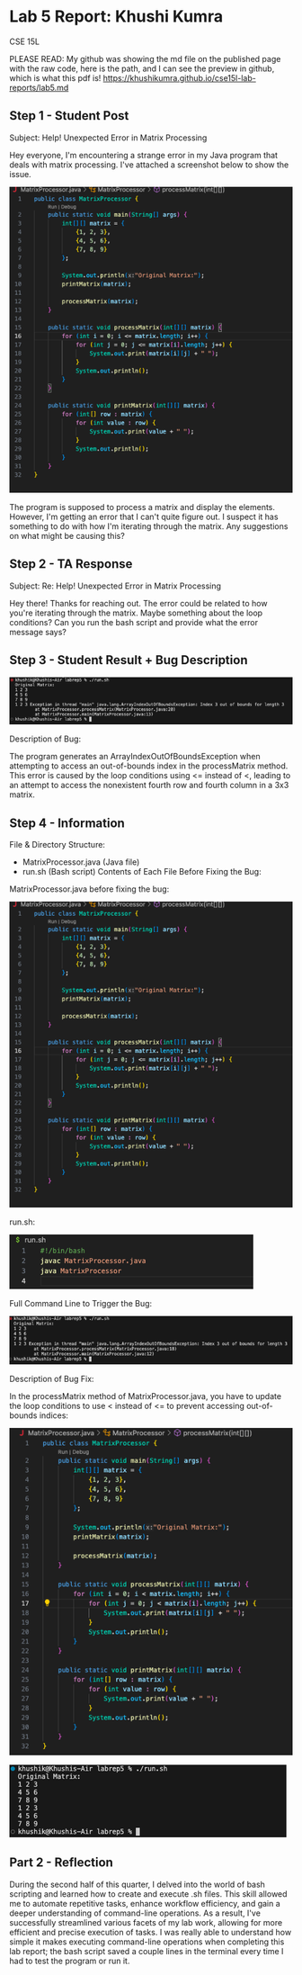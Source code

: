 

# Lab 5 Report: Khushi Kumra 
CSE 15L

PLEASE READ: My github was showing the md file on the published page with the raw code, here is the path, and I can see the preview in github, which is what this pdf is!
https://khushikumra.github.io/cse15l-lab-reports/lab5.md

## Step 1 - Student Post

Subject: Help! Unexpected Error in Matrix Processing

Hey everyone, I'm encountering a strange error in my Java program that deals with matrix processing. I've attached a screenshot below to show the issue.

![Screenshot](studentissue.png)

The program is supposed to process a matrix and display the elements. However, I'm getting an error that I can't quite figure out. I suspect it has something to do with how I'm iterating through the matrix. Any suggestions on what might be causing this?


## Step 2 - TA Response

Subject: Re: Help! Unexpected Error in Matrix Processing

Hey there! Thanks for reaching out. The error could be related to how you're iterating through the matrix. Maybe something about the loop conditions? Can you run the bash script and provide what the error message says?



## Step 3 - Student Result + Bug Description

![Screenshot](studentissueterminal.png)


Description of Bug:

The program generates an ArrayIndexOutOfBoundsException when attempting to access an out-of-bounds index in the processMatrix method. This error is caused by the loop conditions using <= instead of <, leading to an attempt to access the nonexistent fourth row and fourth column in a 3x3 matrix.



## Step 4 - Information

File & Directory Structure:

- MatrixProcessor.java (Java file)
- run.sh (Bash script)
Contents of Each File Before Fixing the Bug:

MatrixProcessor.java before fixing the bug:


![Screenshot](studentissue.png)


run.sh:

![Screenshot](runbeforerror.png)

Full Command Line to Trigger the Bug:

![Screenshot](terminalforerror.png)

Description of Bug Fix:

In the processMatrix method of MatrixProcessor.java, you have to update the loop conditions to use < instead of <= to prevent accessing out-of-bounds indices:

![Screenshot](successfulcode.png)

![Screenshot](successfulTerminal.png)

## Part 2 - Reflection

During the second half of this quarter, I delved into the world of bash scripting and learned how to create and execute .sh files. This  skill allowed me to automate repetitive tasks, enhance workflow efficiency, and gain a deeper understanding of command-line operations. As a result, I've successfully streamlined various facets of my lab work, allowing for more efficient and precise execution of tasks. I was really able to understand how simple it makes executing command-line operations when completing this lab report; the bash script saved a couple lines in the terminal every time I had to test the program or run it. 
